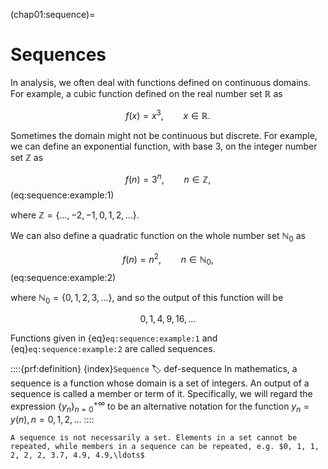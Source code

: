 (chap01:sequence)=
# Sequences

In analysis, we often deal with functions defined on continuous domains. For example, a cubic function defined on the real number set $\mathbb{R}$ as 

$$
f(x)=x^3, \qquad x \in \mathbb{R}.
$$

Sometimes the domain might not be continuous but discrete. For example, we can define an exponential  function, with base $3$, on the integer number set $\mathbb{Z}$ as

$$
f(n)=3^n, \qquad n \in \mathbb{Z},
$$(eq:sequence:example:1)

where $\mathbb{Z}=\{\ldots,-2,-1,0,1,2,\ldots\}$. 

We can also define a quadratic function on the whole number set $\mathbb{N}_0$ as

$$
f(n)=n^2, \qquad n \in \mathbb{N}_0,
$$(eq:sequence:example:2)

where $\mathbb{N}_0=\{0, 1, 2, 3,\ldots\}$, and so the output of this function will be 

$$
0, 1, 4, 9, 16, \ldots
$$

Functions given in {eq}`eq:sequence:example:1` and {eq}`eq:sequence:example:2` are called sequences.

::::{prf:definition} {index}`Sequence`
:label: def-sequence
In mathematics, a sequence is a function whose domain is a set of integers. An output of a sequence is called a member or term of it. 
Specifically, we will regard the expression $\{y_n\}_{n=0}^{+\infty}$ to be an alternative notation for the function $y_n=y(n), n=0,1,2,\ldots$
::::

```{Note}
A sequence is not necessarily a set. Elements in a set cannot be repeated, while members in a sequence can be repeated, e.g. $0, 1, 1, 2, 2, 2, 3.7, 4.9, 4.9,\ldots$
```
